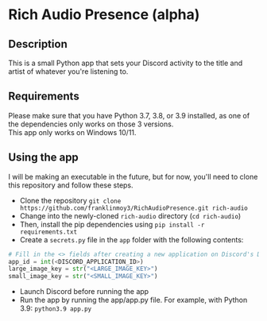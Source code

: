 # Rich Audio Presence (alpha)
## Description
This is a small Python app that sets your Discord activity to the title and artist of whatever you're listening to.
## Requirements
Please make sure that you have Python 3.7, 3.8, or 3.9 installed, as one of the dependencies only works on those 3 versions.\
This app only works on Windows 10/11.
## Using the app
I will be making an executable in the future, but for now, you'll need to clone this repository and follow these steps.
- Clone the repository `git clone https://github.com/franklinmoy3/RichAudioPresence.git rich-audio`
- Change into the newly-cloned `rich-audio` directory (`cd rich-audio`)
- Then, install the pip dependencies using `pip install -r requirements.txt`
- Create a `secrets.py` file in the `app` folder with the following contents:
```python
# Fill in the <> fields after creating a new application on Discord's Developer Portal
app_id = int(<DISCORD_APPLICATION_ID>)
large_image_key = str("<LARGE_IMAGE_KEY>")
small_image_key = str("<SMALL_IMAGE_KEY>")
```
- Launch Discord before running the app
- Run the app by running the app/app.py file. For example, with Python 3.9: `python3.9 app.py`
